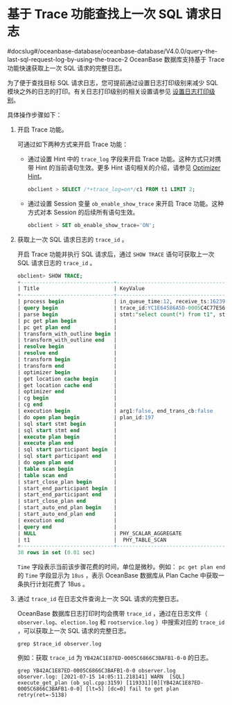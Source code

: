 基于 Trace 功能查找上一次 SQL 请求日志
==============================================

#docslug#/oceanbase-database/oceanbase-database/V4.0.0/query-the-last-sql-request-log-by-using-the-trace-2
OceanBase 数据库支持基于 Trace 功能快速获取上一次 SQL 请求的完整日志。

为了便于查找目标 SQL 请求日志，您可提前通过设置日志打印级别来减少 SQL 模块之外的日志的打印。有关日志打印级别的相关设置请参见 [设置日志打印级别](../2.log-print-level/2.set-log-print-level.md)。

具体操作步骤如下：

1. 开启 Trace 功能。

   可通过如下两种方式来开启 Trace 功能：

   * 通过设置 Hint 中的 `trace_log` 字段来开启 Trace 功能。这种方式只对携带 Hint 的当前语句生效。更多 Hint 语句相关的介绍，请参见 [Optimizer Hint](../../../9.performance-tuning-guide/5.sql-optimization/4.sql-optimization-1/7.manage-execution-plans/1.optimizer-hint.md)。

     ```sql
     obclient > SELECT /*+trace_log=on*/c1 FROM t1 LIMIT 2;
     ```

   * 通过设置 Session 变量 `ob_enable_show_trace` 来开启 Trace 功能。这种方式对本 Session 的后续所有语句生效。

     ```sql
     obclient > SET ob_enable_show_trace='ON';
     ```

2. 获取上一次 SQL 请求日志的 `trace_id` 。

   开启 Trace 功能并执行 SQL 请求后，通过 `SHOW TRACE` 语句可获取上一次 SQL 请求日志的 `trace_id` 。

   ```sql
   obclient> SHOW TRACE;
   +------------------------------+----------------------------------------------------------------------------+------+
   | Title                        | KeyValue                                                                   | Time |
   +------------------------------+----------------------------------------------------------------------------+------+
   | process begin                | in_queue_time:12, receive_ts:1623988240448815, enqueue_ts:1623988240448816 | 0    |
   | query begin                  | trace_id:YC1E64586A5D-0005C4C77E56FA98                                     | 2    |
   | parse begin                  | stmt:"select count(*) from t1", stmt_len:23                                | 49   |
   | pc get plan begin            |                                                                            | 7    |
   | pc get plan end              |                                                                            | 18   |
   | transform_with_outline begin |                                                                            | 2    |
   | transform_with_outline end   |                                                                            | 45   |
   | resolve begin                |                                                                            | 22   |
   | resolve end                  |                                                                            | 130  |
   | transform begin              |                                                                            | 40   |
   | transform end                |                                                                            | 138  |
   | optimizer begin              |                                                                            | 2    |
   | get location cache begin     |                                                                            | 96   |
   | get location cache end       |                                                                            | 108  |
   | optimizer end                |                                                                            | 272  |
   | cg begin                     |                                                                            | 0    |
   | cg end                       |                                                                            | 984  |
   | execution begin              | arg1:false, end_trans_cb:false                                             | 78   |
   | do open plan begin           | plan_id:197                                                                | 29   |
   | sql start stmt begin         |                                                                            | 1    |
   | sql start stmt end           |                                                                            | 1    |
   | execute plan begin           |                                                                            | 0    |
   | execute plan end             |                                                                            | 9    |
   | sql start participant begin  |                                                                            | 0    |
   | sql start participant end    |                                                                            | 1    |
   | do open plan end             |                                                                            | 0    |
   | table scan begin             |                                                                            | 11   |
   | table scan end               |                                                                            | 42   |
   | start_close_plan begin       |                                                                            | 1344 |
   | start_end_participant begin  |                                                                            | 13   |
   | start_end_participant end    |                                                                            | 1    |
   | start_close_plan end         |                                                                            | 1    |
   | start_auto_end_plan begin    |                                                                            | 2    |
   | start_auto_end_plan end      |                                                                            | 1    |
   | execution end                |                                                                            | 2    |
   | query end                    |                                                                            | 52   |
   | NULL                         | PHY_SCALAR_AGGREGATE                                                       |      |
   | t1                           |  PHY_TABLE_SCAN                                                            |      |
   +------------------------------+----------------------------------------------------------------------------+------+
   38 rows in set (0.01 sec)
   ```

   `Time` 字段表示当前该步骤花费的时间，单位是微秒。例如： `pc get plan end` 的 `Time` 字段显示为 `18us` ，表示 OceanBase 数据库从 Plan Cache 中获取一条执行计划花费了 18us 。

3. 通过 `trace_id` 在日志文件查询上一次 SQL 请求的完整日志。

   OceanBase 数据库日志打印时均会携带 `trace_id` ，通过在日志文件（ `observer.log`、`election.log` 和 `rootservice.log` ）中搜索对应的 `trace_id` ，可以获取上一次 SQL 请求的完整日志。

   ```shell
   grep $trace_id observer.log
   ```

   例如：获取 `trace_id` 为 `YB42AC1E87ED-0005C6866C3BAFB1-0-0` 的日志。

   ```shell
   grep YB42AC1E87ED-0005C6866C3BAFB1-0-0 observer.log
   observer.log: [2021-07-15 14:05:11.218141] WARN  [SQL] execute_get_plan (ob_sql.cpp:3159) [119331][0][YB42AC1E87ED-0005C6866C3BAFB1-0-0] [lt=5] [dc=0] fail to get plan retry(ret=-5138)
   ```
